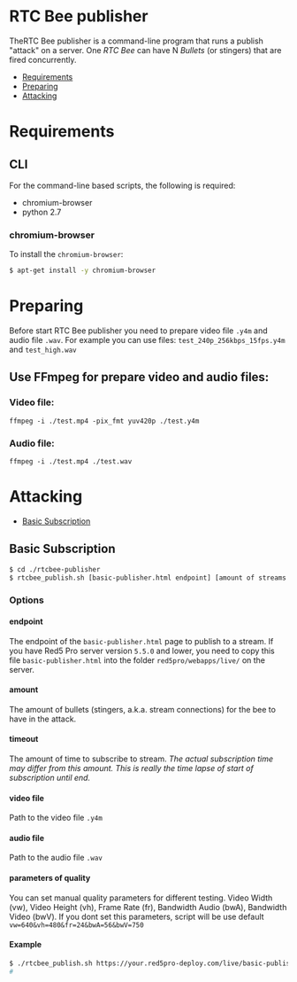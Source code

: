 # RTC Bee publisher
TheRTC Bee publisher is a command-line program that runs a publish "attack" on a server. One *RTC Bee* can have N *Bullets* (or stingers) that are fired concurrently.

* [Requirements](#build-requirements)
* [Preparing](#preparing)
* [Attacking](#attacking)

# Requirements

## CLI

For the command-line based scripts, the following is required:

* chromium-browser
* python 2.7

### chromium-browser

To install the `chromium-browser`:

```sh
$ apt-get install -y chromium-browser
```

# Preparing

Before start RTC Bee publisher you need to prepare video file `.y4m` and audio file `.wav`.
For example you can use files: `test_240p_256kbps_15fps.y4m` and `test_high.wav`

## Use FFmpeg for prepare video and audio files: 

### Video file:
```
ffmpeg -i ./test.mp4 -pix_fmt yuv420p ./test.y4m
```
### Audio file:
```
ffmpeg -i ./test.mp4 ./test.wav
```


# Attacking

* [Basic Subscription](#basic-subscription)

## Basic Subscription

```sh
$ cd ./rtcbee-publisher
$ rtcbee_publish.sh [basic-publisher.html endpoint] [amount of streams to start] [amount of time to playback] [path to the video file .y4m] [path to the audio file .wav] [parameters of quality]
```

### Options

#### endpoint

The endpoint of the `basic-publisher.html` page to publish to a stream. 
If you have Red5 Pro server version `5.5.0` and lower, you need to copy this file `basic-publisher.html` into the folder `red5pro/webapps/live/` on the server.

#### amount

The amount of bullets (stingers, a.k.a. stream connections) for the bee to have in the attack.

#### timeout

The amount of time to subscribe to stream. _The actual subscription time may differ from this amount. This is really the time lapse of start of subscription until end._

#### video file

Path to the video file `.y4m`

#### audio file

Path to the audio file `.wav`

#### parameters of quality

You can set manual quality parameters for different testing.
Video Width (vw), Video Height (vh), Frame Rate (fr), Bandwidth Audio (bwA), Bandwidth Video (bwV). 
If you dont set this parameters, script will be use default `vw=640&vh=480&fr=24&bwA=56&bwV=750`


#### Example

```sh
$ ./rtcbee_publish.sh https://your.red5pro-deploy.com/live/basic-publisher.html?streamName=streamname 10 10 /path_to_the_video_file/test.y4m /path_to_the_audio_file/test.wav 'vw=640&vh=480&fr=24&bwA=56&bwV=750'
#
```

